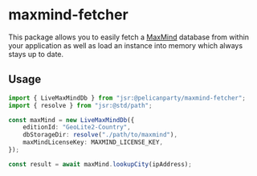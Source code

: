 # maxmind-fetcher

This package allows you to easily fetch a [MaxMind](https://www.maxmind.com/en/home) database from within your application
as well as load an instance into memory which always stays up to date.

## Usage

```ts
import { LiveMaxMindDb } from "jsr:@pelicanparty/maxmind-fetcher";
import { resolve } from "jsr:@std/path";

const maxMind = new LiveMaxMindDb({
	editionId: "GeoLite2-Country",
	dbStorageDir: resolve("./path/to/maxmind"),
	maxMindLicenseKey: MAXMIND_LICENSE_KEY,
});

const result = await maxMind.lookupCity(ipAddress);
```
